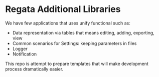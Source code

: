 # Regata Additional Libraries

We have few applications that uses unify functional such as:

* Data representation via tables that means editing, adding, exporting, view
* Common scenarios for Settings: keeping parameters in files
* Logger
* Notification

This repo is attempt to prepare templates that will make development process dramatically easier.
